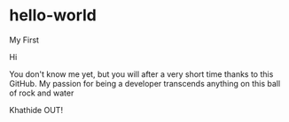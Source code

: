 # hello-world
My First

Hi 

You don't know me yet, but you will after a very short time thanks to this GitHub.
My passion for being a developer transcends anything on this ball of rock and water 

Khathide OUT!
